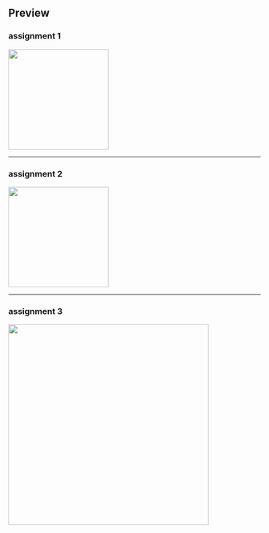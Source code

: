 ## Preview

### assignment 1

<img src="https://github.com/kimhamney/oz-coding/assets/11283993/ab46ec16-e6c6-4a6b-9115-a8fe331ad580" width="200">

---

### assignment 2

<img src="https://github.com/kimhamney/oz-coding/assets/11283993/901647cd-41b2-4186-8f87-69739f165ce1" width="200">

---

### assignment 3

<img src="https://github.com/kimhamney/oz-coding/assets/11283993/b7f7572e-ab13-42a2-a814-2a7069404e91" width="400">
